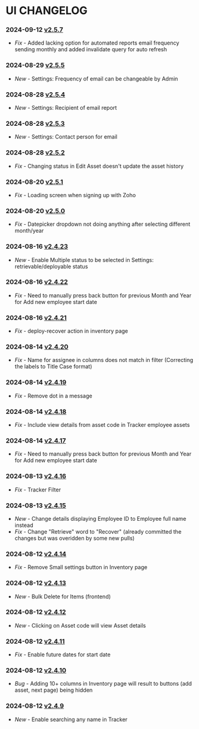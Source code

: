 # UI CHANGELOG

### 2024-09-12 [v2.5.7](https://connect.zoho.com/portal/intranet/task/623367000000597066)
- *Fix* - Added lacking option for automated reports email frequency sending monthly and added invalidate query for auto refresh

### 2024-08-29 [v2.5.5](https://connect.zoho.com/portal/intranet/task/623367000000597066)
- *New* - Settings: Frequency of email can be changeable by Admin

### 2024-08-28 [v2.5.4](https://connect.zoho.com/portal/intranet/task/623367000000597079)
- *New* - Settings: Recipient of email report

### 2024-08-28 [v2.5.3](https://connect.zoho.com/portal/intranet/task/623367000000599090)
- *New* - Settings: Contact person for email

### 2024-08-28 [v2.5.2](https://connect.zoho.com/portal/intranet/task/623367000000595540)
- *Fix* - Changing status in Edit Asset doesn't update the asset history

### 2024-08-20 [v2.5.1](https://connect.zoho.com/portal/intranet/task/623367000000601071)
- *Fix* - Loading screen when signing up with Zoho

### 2024-08-20 [v2.5.0](https://connect.zoho.com/portal/intranet/task/623367000000510432)
- *Fix* - Datepicker dropdown not doing anything after selecting different month/year

### 2024-08-16 [v2.4.23](https://connect.zoho.com/portal/intranet/task/623367000000584055)
- *New* - Enable Multiple status to be selected in Settings: retrievable/deployable status

### 2024-08-16 [v2.4.22](https://connect.zoho.com/portal/intranet/task/623367000000510432)
- *Fix* - Need to manually press back button for previous Month and Year for Add new employee start date

### 2024-08-16 [v2.4.21](https://connect.zoho.com/portal/intranet/task/623367000000595253)
- *Fix* - deploy-recover action in inventory page

### 2024-08-14 [v2.4.20](https://connect.zoho.com/portal/intranet/task/623367000000597204)
- *Fix* - Name for assignee in columns does not match in filter (Correcting the labels to Title Case format)

### 2024-08-14 [v2.4.19](https://connect.zoho.com/portal/intranet/task/623367000000554031/623367000000594253)
- *Fix* - Remove dot in a message

### 2024-08-14 [v2.4.18](https://connect.zoho.com/portal/intranet/task/623367000000579041)
- *Fix* - Include view details from asset code in Tracker employee assets

### 2024-08-14 [v2.4.17](https://connect.zoho.com/portal/intranet/task/623367000000510432)
- *Fix* - Need to manually press back button for previous Month and Year for Add new employee start date

### 2024-08-13 [v2.4.16](https://connect.zoho.com/portal/intranet/task/623367000000533577)
- *Fix* - Tracker Filter

### 2024-08-13 [v2.4.15](https://connect.zoho.com/portal/intranet/task/623367000000584121)
- *New* - Change details displaying Employee ID to Employee full name instead
- *Fix* - Change "Retrieve" word to "Recover" (already committed the changes but was overidden by some new pulls)

### 2024-08-12 [v2.4.14](https://connect.zoho.com/portal/intranet/task/623367000000584071)
- *Fix* - Remove Small settings button in Inventory page

### 2024-08-12 [v2.4.13](https://connect.zoho.com/portal/intranet/task/623367000000560167)
- *New* - Bulk Delete for Items (frontend)

### 2024-08-12 [v2.4.12](https://connect.zoho.com/portal/intranet/task/623367000000579041)
- *New* - Clicking on Asset code will view Asset details

### 2024-08-12 [v2.4.11](https://connect.zoho.com/portal/intranet/task/623367000000561013)
- *Fix* - Enable future dates for start date

### 2024-08-12 [v2.4.10](https://connect.zoho.com/portal/intranet/task/623367000000480155)
- *Bug* - Adding 10+ columns in Inventory page will result to buttons (add asset, next page) being hidden

### 2024-08-12 [v2.4.9](https://connect.zoho.com/portal/intranet/task/623367000000586865)
- *New* - Enable searching any name in Tracker